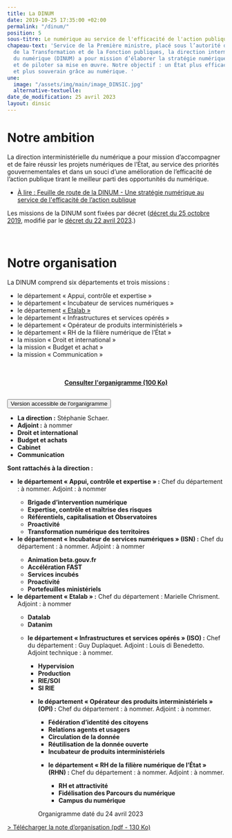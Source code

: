 ```yaml
---
title: La DINUM
date: 2019-10-25 17:35:00 +02:00
permalink: "/dinum/"
position: 5
sous-titre: Le numérique au service de l'efficacité de l'action publique
chapeau-text: 'Service de la Première ministre, placé sous l’autorité du ministre
  de la Transformation et de la Fonction publiques, la direction interministérielle
  du numérique (DINUM) a pour mission d’élaborer la stratégie numérique de l’État
  et de piloter sa mise en œuvre. Notre objectif : un État plus efficace, plus simple
  et plus souverain grâce au numérique. '
une:
  image: "/assets/img/main/image_DINSIC.jpg"
  alternative-textuelle: 
date_de_modification: 25 avril 2023
layout: dinsic
---
```


<h1 class="h2">Notre ambition</h1>
La direction interministérielle du numérique a pour mission d’accompagner et de faire réussir les projets numériques de l’État, au service des priorités gouvernementales et dans un souci d’une amélioration de l’efficacité de l’action publique tirant le meilleur parti des opportunités du numérique.

<ul><li><a href="/publications/feuille-de-route-dinum/"> À lire : Feuille de route de la DINUM - Une stratégie numérique au service de l'efficacité de l’action publique</a></li></ul>

Les missions de la DINUM sont fixées par décret ([décret du 25 octobre 2019](https://www.legifrance.gouv.fr/jorf/id/JORFTEXT000047478124), modifié par le [décret du 22 avril 2023](https://www.legifrance.gouv.fr/jorf/id/JORFTEXT000047478124).) 
<br>
<br>
<br>

<h1 class="h2">Notre organisation</h1>

La DINUM comprend six départements et trois missions :

<ul><li>le département « Appui, contrôle et expertise&nbsp;»</li> 
<li>le département « Incubateur de services numériques&nbsp;»</li> 
<li>le département <a href="https://www.etalab.gouv.fr/" title="Etalab - Lien externe">«&nbsp;Etalab&nbsp;»</a> </li>
<li>le département « Infrastructures et services opérés »</li> 
<li>le département « Opérateur de produits interministériels »</li> 
<li>le département « RH de la filière numérique de l’État »</li> 
<li>la mission « Droit et international »</li> 
<li>la mission « Budget et achat »</li> 
<li>la mission « Communication »</li></ul>
<br>
<br>

<div align="center" style="margin-bottom: 30px"><a href="/uploads/Organigramme_DINUM.pdf" class="button"><b>Consulter l'organigramme (100 Ko)</b></a></div>

<script>
function myFunction(id) {
  let x = document.getElementById(id);
  let button = document.getElementById("accordion-button");

  if (x.className.indexOf("show") == -1) {
    x.className += " show";
    button.className += " is-active"
  } else {
    x.className = x.className.replace(" show", "");
    button.className = button.className.replace(" is-active", "");
  }
}
</script>

<div class="margin-bottom-3 accordion no-bullet" data-allow-all-closed="true">
<div class="accordion-item">
<button onclick="myFunction('organigramme')" id="accordion-button" class="accordion-title" aria-controls="organigramme" aria-expanded="false">Version accessible de l'organigramme</button>
<div class="accordion-content" id="organigramme">
<ul>
<li><b>La direction :</b> Stéphanie Schaer.</li>
<li><b>Adjoint :</b> à nommer </li>
<li><b>Droit et international</b></li>
<li><b>Budget et achats</b></li>
<li><b>Cabinet</b></li>
<li><b>Communication</b></li></ul>
<p><b>Sont rattachés à la direction&nbsp;:</b></p>
<ul><li><b>le département « Appui, contrôle et expertise » :</b> Chef du département : à nommer. Adjoint : à nommer</li>
  <ul>
    <li><b>Brigade d’intervention numérique</b></li>
    <li><b>Expertise, contrôle et maîtrise des risques</b></li>
    <li><b>Référentiels, capitalisation et Observatoires</b></li>
    <li><b>Proactivité</b></li>
    <li><b>Transformation numérique des territoires</b></li>
  </ul>

<li><b>le département « Incubateur de services numériques » (ISN) :</b> Chef du département : à nommer. Adjoint : à nommer</li>
  <ul>
    <li><b>Animation beta.gouv.fr</b></li>
    <li><b>Accélération FAST</b></li>
    <li><b>Services incubés</b></li>
    <li><b>Proactivité</b></li>
    <li><b>Portefeuilles ministériels</b></li>
  </ul>
<li><b>le département « Etalab » :</b> Chef du département : Marielle Chrisment. Adjoint : à nommer</li>
  <ul>
    <li><b>Datalab</b></li>
    <li><b>Datanim</b></li>
  </ul>
<ul><li><b>le département « Infrastructures et services opérés » (ISO) :</b> Chef du département : Guy Duplaquet. Adjoint : Louis di Benedetto. Adjoint technique : à nommer.</li>
  <ul>
    <li><b>Hypervision</b></li>
    <li><b>Production</b></li>
    <li><b>RIE/SOI</b></li>
    <li><b>SI RIE</b></li>
  </ul>
<ul><li><b>le département « Opérateur des produits interministériels » (OPI) :</b> Chef du département : à nommer. Adjoint : à nommer.</li>
  <ul>
    <li><b>Fédération d’identité des citoyens</b></li>
    <li><b>Relations agents et usagers</b></li>
    <li><b>Circulation de la donnée</b></li>
    <li><b>Réutilisation de la donnée ouverte</b></li>
    <li><b>Incubateur de produits interministériels</b></li>
  </ul>
<ul><li><b>le département « RH de la filière numérique de l’État » (RHN) :</b> Chef du département : à nommer. Adjoint : à nommer.</li>
  <ul>
    <li><b>RH et attractivité</b></li>
    <li><b>Fidélisation des Parcours du numérique</b></li>
    <li><b>Campus du numérique</b></li>
  </ul>
</ul>
<p>Organigramme daté du 24 avril 2023</p>
</div>
</div>
</div>


[> Télécharger la note d’organisation (pdf - 130 Ko)](/uploads/Note_organisation_DINUM.pdf)


